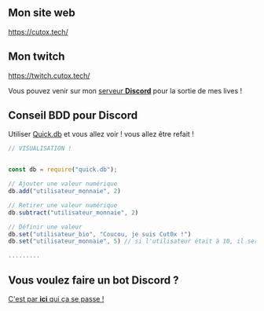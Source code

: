## Mon site web
https://cutox.tech/

## Mon twitch
https://twitch.cutox.tech/


Vous pouvez venir sur mon <a href="https://discord.cutox.tech/" target="_blank">serveur <strong>Discord</strong></a> pour la sortie de mes lives !

## Conseil BDD pour Discord
Utiliser <a href="https://github.com/Cut0x/quickExemple">Quick.db</a> et vous allez voir ! vous allez être refait !
```js
// VISUALISATION !


const db = require("quick.db");

// Ajouter une valeur numérique
db.add("utilisateur_monnaie", 2)

// Retirer une valeur numérique
db.subtract("utilisateur_monnaie", 2)

// Définir une valeur
db.set("utilisateur_bio", "Coucou, je suis Cut0x !")
db.set("utilisateur_monnaie", 5) // si l'utilisateur était à 10, il sera à 5 !

.........
```

## Vous voulez faire un bot Discord ?
<a href="https://github.com/Cut0x/SimpleBotDiscord">C'est par <strong>ici</strong> qui ça se passe !</a>
